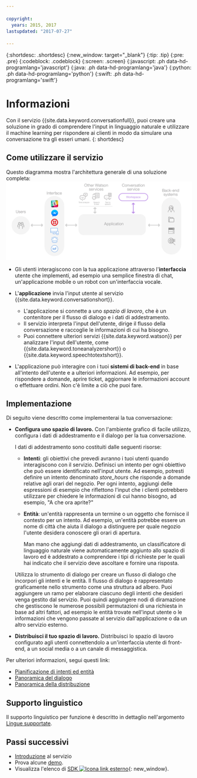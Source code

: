```yaml
---

copyright:
  years: 2015, 2017
lastupdated: "2017-07-27"

---
```


{:shortdesc: .shortdesc}
{:new_window: target="_blank"}
{:tip: .tip}
{:pre: .pre}
{:codeblock: .codeblock}
{:screen: .screen}
{:javascript: .ph data-hd-programlang='javascript'}
{:java: .ph data-hd-programlang='java'}
{:python: .ph data-hd-programlang='python'}
{:swift: .ph data-hd-programlang='swift'}

# Informazioni

Con il servizio {{site.data.keyword.conversationfull}}, puoi creare una soluzione in grado di comprendere l'input in linguaggio naturale e utilizzare il machine learning per rispondere ai clienti in modo da simulare una conversazione tra gli esseri umani.
{: shortdesc}

## Come utilizzare il servizio

Questo diagramma mostra l'architettura generale di una soluzione completa:![Diagramma del servizio](images/conversation_arch_overview.png)

- Gli utenti interagiscono con la tua applicazione attraverso l'**interfaccia** utente che implementi, ad esempio una semplice finestra di chat, un'applicazione mobile o un robot con un'interfaccia vocale.

- L'**applicazione** invia l'input utente al servizio {{site.data.keyword.conversationshort}}.
    - L'applicazione si connette a uno *spazio di lavoro*, che è un contenitore per il flusso di dialogo e i dati di addestramento.
    - Il servizio interpreta l'input dell'utente, dirige il flusso della conversazione e raccoglie le informazioni di cui ha bisogno.
    - Puoi connettere ulteriori servizi {{site.data.keyword.watson}} per analizzare l'input dell'utente, come {{site.data.keyword.toneanalyzershort}} o {{site.data.keyword.speechtotextshort}}.

- L'applicazione può interagire con i tuoi **sistemi di back-end** in base all'intento dell'utente e a ulteriori informazioni. Ad esempio, per rispondere a domande, aprire ticket, aggiornare le informazioni account o effettuare ordini. Non c'è limite a ciò che puoi fare.

## Implementazione

Di seguito viene descritto come implementerai la tua conversazione:

- **Configura uno spazio di lavoro.** Con l'ambiente grafico di facile utilizzo, configura i dati di addestramento e il dialogo per la tua conversazione.

    I dati di addestramento sono costituiti dalle seguenti risorse:
    - **Intenti**: gli obiettivi che prevedi avranno i tuoi utenti quando interagiscono con il servizio. Definisci un intento per ogni obiettivo che può essere identificato nell'input utente. Ad esempio, potresti definire un intento denominato *store_hours* che risponde a domande relative agli orari del negozio. Per ogni intento, aggiungi delle espressioni di esempio che riflettono l'input che i clienti potrebbero utilizzare per chiedere le informazioni di cui hanno bisogno, ad esempio, "A che ora aprite?"
    - **Entità**: un'entità rappresenta un termine o un oggetto che fornisce il contesto per un intento. Ad esempio, un'entità potrebbe essere un nome di città che aiuta il dialogo a distinguere per quale negozio l'utente desidera conoscere gli orari di apertura.

      Man mano che aggiungi dati di addestramento, un classificatore di linguaggio naturale viene automaticamente aggiunto allo spazio di lavoro ed è addestrato a comprendere i tipi di richieste per le quali hai indicato che il servizio deve ascoltare e fornire una risposta. 

    Utilizza lo strumento di dialogo per creare un flusso di dialogo che incorpori gli intenti e le entità. Il flusso di dialogo è rappresentato graficamente nello strumento come una struttura ad albero. Puoi aggiungere un ramo per elaborare ciascuno degli intenti che desideri venga gestito dal servizio. Puoi quindi aggiungere nodi di diramazione che gestiscono le numerose possibili permutazioni di una richiesta in base ad altri fattori, ad esempio le entità trovate nell'input utente o le informazioni che vengono passate al servizio dall'applicazione o da un altro servizio esterno.

- **Distribuisci il tuo spazio di lavoro.** Distribuisci lo spazio di lavoro configurato agli utenti connettendolo a un'interfaccia utente di front-end, a un social media o a un canale di messaggistica.

Per ulteriori informazioni, segui questi link:

- [Pianificazione di intenti ed entità](intents-entities.html#planning-your-entities)
- [Panoramica del dialogo](dialog-build.html#overview)
- [Panoramica della distribuzione](deploy.html)

## Supporto linguistico

Il supporto linguistico per funzione è descritto in dettaglio nell'argomento [Lingue supportate](lang-support.html).

## Passi successivi

- [Introduzione](getting-started.html) al servizio
- Prova alcune [demo](sample-applications.html).
- Visualizza l'elenco di [SDK ![Icona link esterno](../../icons/launch-glyph.svg "Icona link esterno")](https://www.ibm.com/watson/developercloud/developer-tools.html){: new_window}.
